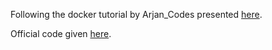 Following the docker tutorial by Arjan_Codes presented [here](https://www.youtube.com/watch?v=zkMRWDQV4Tg&list=PLC0nd42SBTaO3aajVi2FomC86q6TeRM_Y&t=209s).

Official code given [here](https://github.com/ArjanCodes/2022-docker).
